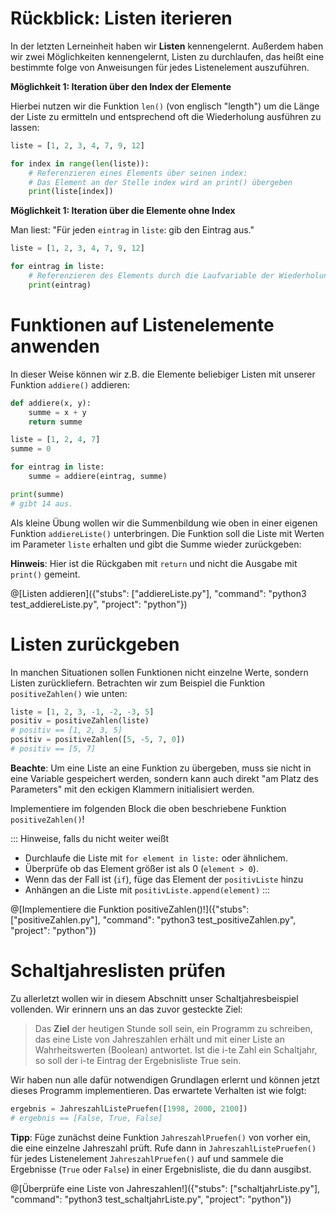 # Rückblick: Listen iterieren

In der letzten Lerneinheit haben wir **Listen** kennengelernt. Außerdem haben wir zwei Möglichkeiten kennengelernt, Listen zu durchlaufen, das heißt eine bestimmte folge von Anweisungen für jedes Listenelement auszuführen.

**Möglichkeit 1: Iteration über den Index der Elemente**

Hierbei nutzen wir die Funktion `len()` (von englisch "length") um die Länge der Liste zu ermitteln und entsprechend oft die Wiederholung ausführen zu lassen:

```python runnable
liste = [1, 2, 3, 4, 7, 9, 12]

for index in range(len(liste)):
    # Referenzieren eines Elements über seinen index:
    # Das Element an der Stelle index wird an print() übergeben
    print(liste[index])
```

**Möglichkeit 1: Iteration über die Elemente ohne Index**

Man liest: "Für jeden `eintrag` in `liste`: gib den Eintrag aus."

```python runnable
liste = [1, 2, 3, 4, 7, 9, 12]

for eintrag in liste:
    # Referenzieren des Elements durch die Laufvariable der Wiederholung.
    print(eintrag)
```

# Funktionen auf Listenelemente anwenden

In dieser Weise können wir z.B. die Elemente beliebiger Listen mit unserer Funktion `addiere()` addieren:

```python runnable
def addiere(x, y):
    summe = x + y
    return summe

liste = [1, 2, 4, 7]
summe = 0

for eintrag in liste:
    summe = addiere(eintrag, summe)

print(summe)
# gibt 14 aus.
```

Als kleine Übung wollen wir die Summenbildung wie oben in einer eigenen Funktion `addiereListe()` unterbringen. 
Die Funktion soll die Liste mit Werten im Parameter `liste` erhalten und gibt die Summe wieder zurückgeben:

**Hinweis**: Hier ist die Rückgaben mit `return` und nicht die Ausgabe mit `print()` gemeint.

@[Listen addieren]({"stubs": ["addiereListe.py"], "command": "python3 test_addiereListe.py", "project": "python"})

# Listen zurückgeben

In manchen Situationen sollen Funktionen nicht einzelne Werte, sondern Listen zurückliefern. Betrachten wir zum Beispiel die Funktion `positiveZahlen()` wie unten:

```python
liste = [1, 2, 3, -1, -2, -3, 5]
positiv = positiveZahlen(liste)
# positiv == [1, 2, 3, 5]
positiv = positiveZahlen([5, -5, 7, 0])
# positiv == [5, 7]
```

**Beachte**: Um eine Liste an eine Funktion zu übergeben, muss sie nicht in eine Variable gespeichert werden, sondern kann auch direkt "am Platz des Parameters" mit den eckigen Klammern initialisiert werden.

Implementiere im folgenden Block die oben beschriebene Funktion `positiveZahlen()`!

::: Hinweise, falls du nicht weiter weißt
- Durchlaufe die Liste mit `for element in liste:` oder ähnlichem.
- Überprüfe ob das Element größer ist als 0 (`element > 0`).
- Wenn das der Fall ist (`if`), füge das Element der `positivListe` hinzu
- Anhängen an die Liste mit `positivListe.append(element)`
:::

@[Implementiere die Funktion positiveZahlen()!]({"stubs": ["positiveZahlen.py"], "command": "python3 test_positiveZahlen.py", "project": "python"})

# Schaltjahreslisten prüfen

Zu allerletzt wollen wir in diesem Abschnitt unser Schaltjahresbeispiel vollenden.
Wir erinnern uns an das zuvor gesteckte Ziel:

> Das **Ziel** der heutigen Stunde soll sein, ein Programm zu schreiben, das eine Liste von Jahreszahlen erhält und mit einer Liste an Wahrheitswerten (Boolean) antwortet. Ist die i-te Zahl ein Schaltjahr, so soll der i-te Eintrag der Ergebnisliste True sein.

Wir haben nun alle dafür notwendigen Grundlagen erlernt und können jetzt dieses Programm implementieren.
Das erwartete Verhalten ist wie folgt:

```python
ergebnis = JahreszahlListePruefen([1998, 2000, 2100])
# ergebnis == [False, True, False]
```

**Tipp**: Füge zunächst deine Funktion `JahreszahlPruefen()` von vorher ein, die eine einzelne Jahreszahl prüft. Rufe dann in `JahreszahlListePruefen()` für jedes Listenelement `JahreszahlPruefen()` auf und sammele die Ergebnisse (`True` oder `False`) in einer Ergebnisliste, die du dann ausgibst.

@[Überprüfe eine Liste von Jahreszahlen!]({"stubs": ["schaltjahrListe.py"], "command": "python3 test_schaltjahrListe.py", "project": "python"})



